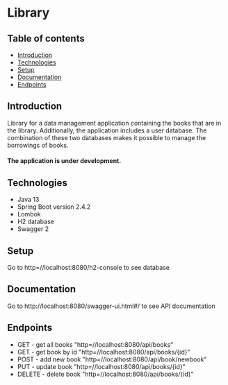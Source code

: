 # Library

## Table of contents
* [Introduction](#introduction)
* [Technologies](#technologies)
* [Setup](#setup)
* [Documentation](#Documentation)
* [Endpoints](#endpoints)

## Introduction
Library for a data management application containing the books that are in the library. Additionally, the application includes a user database. The combination of these two databases makes it possible to manage the borrowings of books.

#### The application is under development.

## Technologies 
* Java 13
* Spring Boot version 2.4.2
* Lombok 
* H2 database
* Swagger 2

## Setup
Go to http=//localhost:8080/h2-console to see database

## Documentation

Go to http://localhost:8080/swagger-ui.html#/ to see API documentation 

## Endpoints
* GET - get all books "http=//localhost:8080/api/books"
* GET - get book by id "http=//localhost:8080/api/books/{id}"
* POST - add new book "http=//localhost:8080/api/book/newbook"
* PUT - update book "http=//localhost:8080/api/books/{id}"
* DELETE - delete book "http=//localhost:8080/api/books/{id}"


